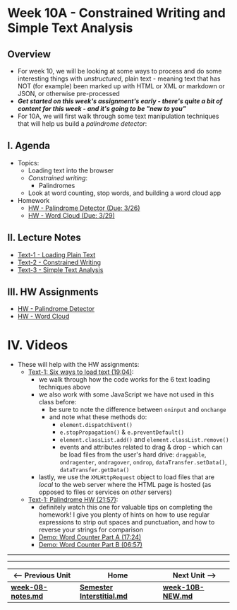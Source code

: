 # Week 10A - Constrained Writing and Simple Text Analysis

## Overview
- For week 10, we will be looking at some ways to process and do some interesting things with *unstructured*, plain text - meaning text that has NOT (for example) been marked up with HTML or XML or markdown or JSON, or otherwise pre-processed
- ***Get started on this week's assignment's *early* - there's quite a bit of content for this week - and it's going to be "new to you"***
- For 10A, we will first walk through some text manipulation techniques that will help us build a *palindrome detector*:


## I. Agenda

- Topics:
  - Loading text into the browser
  - *Constrained writing*:
    - Palindromes
  - Look at word counting, stop words, and building a word cloud app
- Homework
  - [HW - Palindrome Detector (Due: 3/26)](https://github.com/tonethar/IGME-330-Master/blob/master/notes/HW-palindrome-detector.md)
  - [HW - Word Cloud (Due: 3/29)](https://github.com/tonethar/IGME-330-Master/blob/master/notes/HW-word-cloud.md)

## II. Lecture Notes
- [Text-1 - Loading Plain Text](https://github.com/tonethar/IGME-330-Master/blob/master/notes/text-1.md)
- [Text-2 - Constrained Writing](https://github.com/tonethar/IGME-330-Master/blob/master/notes/text-2.md)
- [Text-3 - Simple Text Analysis](https://github.com/tonethar/IGME-330-Master/blob/master/notes/text-3.md)

## III. HW Assignments
- [HW - Palindrome Detector](https://github.com/tonethar/IGME-330-Master/blob/master/notes/HW-palindrome-detector.md)
- [HW - Word Cloud](https://github.com/tonethar/IGME-330-Master/blob/master/notes/HW-word-cloud.md)

# IV. Videos
- These will help with the HW assignments:
  - [Text-1: Six ways to load text (19:04)](https://video.rit.edu/Watch/text-1-six-ways-to-load-text):
    - we walk through how the code works for the 6 text loading techniques above
    - we also work with some JavaScript we have not used in this class before:
      - be sure to note the difference between `oninput` and `onchange`
      - and note what these methods do:
        - `element.dispatchEvent()`
        - `e.stopPropagation()` & `e.preventDefault()`
        - `element.classList.add()` and `element.classList.remove()`
        - events and attributes related to drag & drop - which can be load files from the user's hard drive: `draggable`, `ondragenter`, `ondragover`, `ondrop`, `dataTransfer.setData()`, `dataTransfer.getData()`
    - lastly, we use the `XMLHttpRequest` object to load files that are *local* to the web server where the HTML page is hosted (as opposed to files or services on *other* servers) 
  - [Text-1: Palindrome HW (21:57)](https://video.rit.edu/Watch/text-1-palindrome-HW):
    - definitely watch this one for valuable tips on completing the homework! I give you plenty of hints on how to use regular expressions to strip out spaces and punctuation, and how to reverse your strings for comparison
    - [Demo: Word Counter Part A (17:24)](https://video.rit.edu/Watch/text-3-word-counter-part-A)
    - [Demo: Word Counter Part B (06:57)](https://video.rit.edu/Watch/text-3-word-counter-part-B)

<hr><hr>

| <-- Previous Unit | Home | Next Unit -->
| --- | --- | --- 
| [**week-08-notes.md**](week-08-notes.md)     |  [**Semester Interstitial.md**](interstitial.md) | [**week-10B-NEW.md**](week-10B-NEW.md)
